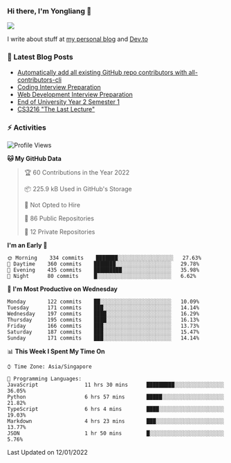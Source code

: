 ### Hi there, I'm Yongliang 👋 
<!--
**tlylt/tlylt** is a ✨ _special_ ✨ repository because its `README.md` (this file) appears on your GitHub profile.

Here are some ideas to get you started:

- 🔭 I’m currently working on ...
- 🌱 I’m currently learning ...
- 👯 I’m looking to collaborate on ...
- 🤔 I’m looking for help with ...
- 💬 Ask me about ...
- 📫 How to reach me: ...
- 😄 Pronouns: ...
- ⚡ Fun fact: ...
-->

<img
align="center"
src="https://github-readme-stats.vercel.app/api/?username=tlylt&theme=dracula"
/>

I write about stuff at [my personal blog](https://www.yongliangliu.com/) and [Dev.to](https://dev.to/tlylt)

### 📕 Latest Blog Posts

<!-- BLOG-POST-LIST:START -->
- [Automatically add all existing GitHub repo contributors with all-contributors-cli](https://www.yongliangliu.com/blog/all-contributors-cli-recognize-existing/)
- [Coding Interview Preparation](https://www.yongliangliu.com/blog/coding-interview-prep/)
- [Web Development Interview Preparation](https://www.yongliangliu.com/blog/web-dev-interview-prep/)
- [End of University Year 2 Semester 1](https://www.yongliangliu.com/blog/year-2-sem-1/)
- [CS3216 &quot;The Last Lecture&quot;](https://www.yongliangliu.com/blog/cs3216-the-last-lecture/)
<!-- BLOG-POST-LIST:END -->

### ⚡ Activities
<!--START_SECTION:waka-->
![Profile Views](http://img.shields.io/badge/Profile%20Views-21-blue)

**🐱 My GitHub Data** 

> 🏆 60 Contributions in the Year 2022
 > 
> 📦 225.9 kB Used in GitHub's Storage 
 > 
> 🚫 Not Opted to Hire
 > 
> 📜 86 Public Repositories 
 > 
> 🔑 12 Private Repositories  
 > 
**I'm an Early 🐤** 

```text
🌞 Morning    334 commits    ███████░░░░░░░░░░░░░░░░░░   27.63% 
🌆 Daytime    360 commits    ███████░░░░░░░░░░░░░░░░░░   29.78% 
🌃 Evening    435 commits    █████████░░░░░░░░░░░░░░░░   35.98% 
🌙 Night      80 commits     █░░░░░░░░░░░░░░░░░░░░░░░░   6.62%

```
📅 **I'm Most Productive on Wednesday** 

```text
Monday       122 commits    ██░░░░░░░░░░░░░░░░░░░░░░░   10.09% 
Tuesday      171 commits    ███░░░░░░░░░░░░░░░░░░░░░░   14.14% 
Wednesday    197 commits    ████░░░░░░░░░░░░░░░░░░░░░   16.29% 
Thursday     195 commits    ████░░░░░░░░░░░░░░░░░░░░░   16.13% 
Friday       166 commits    ███░░░░░░░░░░░░░░░░░░░░░░   13.73% 
Saturday     187 commits    ███░░░░░░░░░░░░░░░░░░░░░░   15.47% 
Sunday       171 commits    ███░░░░░░░░░░░░░░░░░░░░░░   14.14%

```


📊 **This Week I Spent My Time On** 

```text
⌚︎ Time Zone: Asia/Singapore

💬 Programming Languages: 
JavaScript               11 hrs 30 mins      █████████░░░░░░░░░░░░░░░░   36.05% 
Python                   6 hrs 57 mins       █████░░░░░░░░░░░░░░░░░░░░   21.82% 
TypeScript               6 hrs 4 mins        ████░░░░░░░░░░░░░░░░░░░░░   19.03% 
Markdown                 4 hrs 23 mins       ███░░░░░░░░░░░░░░░░░░░░░░   13.77% 
JSON                     1 hr 50 mins        █░░░░░░░░░░░░░░░░░░░░░░░░   5.76%

```


 Last Updated on 12/01/2022
<!--END_SECTION:waka-->